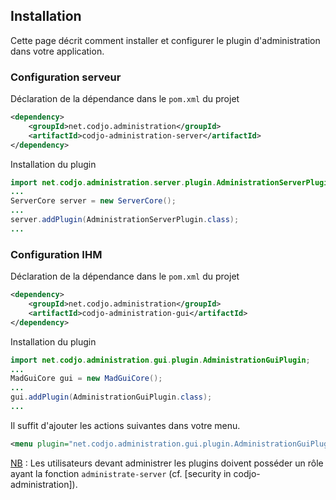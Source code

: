 ## Installation

Cette page décrit comment installer et configurer le plugin d'administration dans votre application.

### Configuration serveur

Déclaration de la dépendance dans le ```pom.xml``` du projet
```xml
<dependency>
    <groupId>net.codjo.administration</groupId>
    <artifactId>codjo-administration-server</artifactId>
</dependency>
```
Installation du plugin
```java
import net.codjo.administration.server.plugin.AdministrationServerPlugin;
...
ServerCore server = new ServerCore();
...
server.addPlugin(AdministrationServerPlugin.class);
...
```

### Configuration IHM

Déclaration de la dépendance dans le ```pom.xml``` du projet
```xml
<dependency>
    <groupId>net.codjo.administration</groupId>
    <artifactId>codjo-administration-gui</artifactId>
</dependency>
```
Installation du plugin
```java
import net.codjo.administration.gui.plugin.AdministrationGuiPlugin;
...
MadGuiCore gui = new MadGuiCore();
...
gui.addPlugin(AdministrationGuiPlugin.class);
...
```
Il suffit d'ajouter les actions suivantes dans votre menu.
```xml
<menu plugin="net.codjo.administration.gui.plugin.AdministrationGuiPlugin" actionId="AdministrationAction"/>
```
<u>NB</u> : Les utilisateurs devant administrer les plugins doivent posséder un rôle ayant la fonction ```administrate-server``` (cf. [security in codjo-administration]).
